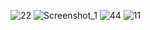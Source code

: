 ![22](https://github.com/DavidCondoriAguilar/DreamFoamSystemWEB/assets/103283145/06eb808a-5cd9-4d13-b9ff-8c02f3f1335a)
![Screenshot_1](https://github.com/DavidCondoriAguilar/DreamFoamSystemWEB/assets/103283145/840d954f-8477-40d2-b0dd-cfbe25fbcd97)
![44](https://github.com/DavidCondoriAguilar/DreamFoamSystemWEB/assets/103283145/a1678ead-d001-4f20-9cba-ad3ac713074f)
![11](https://github.com/DavidCondoriAguilar/DreamFoamSystemWEB/assets/103283145/85482d8a-e58f-4c44-9749-1e1ce42cbfac)
